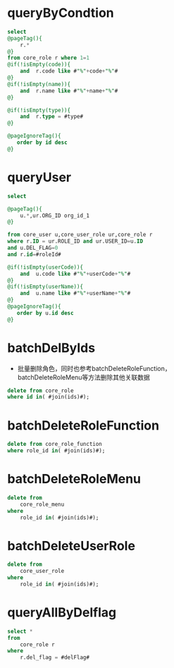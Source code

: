 queryByCondtion
===

```sql
select
@pageTag(){
    r.*
@}
from core_role r where 1=1
@if(!isEmpty(code)){
    and  r.code like #"%"+code+"%"#
@}
@if(!isEmpty(name)){
    and  r.name like #"%"+name+"%"#
@}

@if(!isEmpty(type)){
    and  r.type = #type#
@}

@pageIgnoreTag(){
   order by id desc
@}
```

	
queryUser
===

```sql
select

@pageTag(){
    u.*,ur.ORG_ID org_id_1
@}

from core_user u,core_user_role ur,core_role r
where r.ID = ur.ROLE_ID and ur.USER_ID=u.ID 
and u.DEL_FLAG=0 
and r.id=#roleId#

@if(!isEmpty(userCode)){
    and  u.code like #"%"+userCode+"%"#
@}
@if(!isEmpty(userName)){
    and  u.name like #"%"+userName+"%"#
@}
@pageIgnoreTag(){
   order by u.id desc
@}
```




batchDelByIds
===

* 批量删除角色，同时也参考batchDeleteRoleFunction，batchDeleteRoleMenu等方法删除其他关联数据

```sql
delete from core_role  
where id in( #join(ids)#);
```

batchDeleteRoleFunction
===

```sql
delete from core_role_function  
where role_id in( #join(ids)#);
```
	
batchDeleteRoleMenu
===

```sql
delete from 
    core_role_menu  
where 
    role_id in( #join(ids)#);
```
	
batchDeleteUserRole
===

```sql
delete from 
    core_user_role  
where 
    role_id in( #join(ids)#);			
```
	

queryAllByDelflag
=================

```sql
select * 
from 
    core_role r 
where 
    r.del_flag = #delFlag#
```
